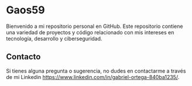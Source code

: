 # Gaos59

Bienvenido a mi repositorio personal en GitHub. Este repositorio contiene una variedad de proyectos y código relacionado con mis intereses en tecnología, desarrollo y ciberseguridad.

## Contacto

Si tienes alguna pregunta o sugerencia, no dudes en contactarme a través de mi Linkedin https://www.linkedin.com/in/gabriel-ortega-840ba1235/.

<!--
**gaos59/gaos59** is a ✨ _special_ ✨ repository because its `README.md` (this file) appears on your GitHub profile.

Here are some ideas to get you started:

- 🔭 I’m currently working on ...
- 🌱 I’m currently learning ...
- 👯 I’m looking to collaborate on ...
- 🤔 I’m looking for help with ...
- 💬 Ask me about ...
- 📫 How to reach me: ...
- 😄 Pronouns: ...
- ⚡ Fun fact: ...
-->
